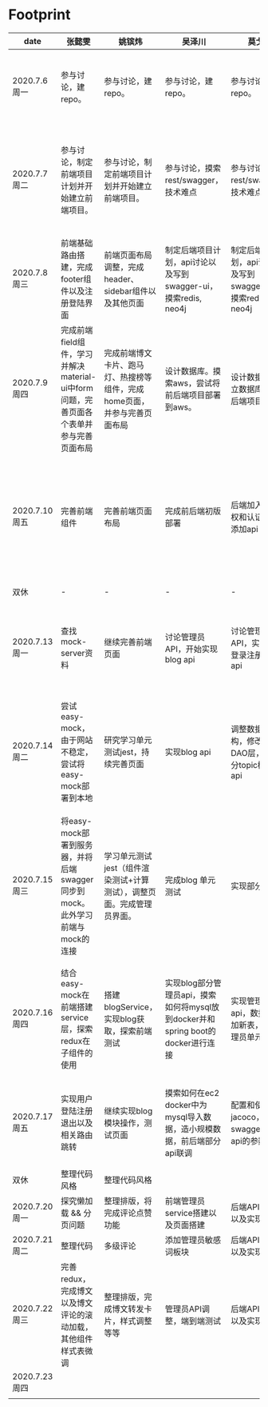 # Footprint

| date          | 张懿雯                                                       | 姚镔炜                                                       | 吴泽川                                                       | 莫戈泉                                                       | 总进度                                                       |
| ------------- | ------------------------------------------------------------ | ------------------------------------------------------------ | ------------------------------------------------------------ | ------------------------------------------------------------ | ------------------------------------------------------------ |
| 2020.7.6周一  | 参与讨论，建repo。                                           | 参与讨论，建repo。                                           | 参与讨论，建repo。                                           | 参与讨论，建repo。                                           | 讨论项目业务逻辑以及技术栈，分头查找项目所需技术点。         |
| 2020.7.7周二  | 参与讨论，制定前端项目计划并开始建立前端项目。               | 参与讨论，制定前端项目计划并开始建立前端项目。               | 参与讨论，摸索rest/swagger，技术难点                         | 参与讨论，摸索rest/swagger，技术难点                         | 了解技术点，讨论项目时间进度安排，并进一步分工：前端ybw+zyw，后端API设计wzc+mgq。 |
| 2020.7.8周三  | 前端基础路由搭建，完成footer组件以及注册登陆界面             | 前端页面布局调整，完成header、sidebar组件以及其他页面        | 制定后端项目计划，api讨论以及写到swagger-ui，摸索redis, neo4j | 制定后端项目计划，api讨论以及写到swagger-ui，摸索redis, neo4j | 前后端持续推进；后端讨论API并制定计划                        |
| 2020.7.9周四  | 完成前端field组件，学习并解决material-ui中form问题，完善页面各个表单并参与完善页面布局 | 完成前端博文卡片、跑马灯、热搜榜等组件，完成home页面，并参与完善页面布局 | 设计数据库。摸索aws，尝试将前后端项目部署到aws。             | 设计数据库。建立数据库，开写后端项目。                       | 前端组件化以及页面设计；后端设计数据库持续推进               |
| 2020.7.10周五 | 完善前端组件                                                 | 完善前端页面布局                                             | 完成前后端初版部署                                           | 后端加入用户授权和认证，继续添加api                          | 前端页面继续完善，完成大致网站雏形；后端加入用户授权和认证，继续添加api；完成前后端初步部署 |
| 双休          | -                                                            | -                                                            | -                                                            | -                                                            | 开会讨论下一周进度                                           |
| 2020.7.13周一 | 查找mock-server资料                                          | 继续完善前端页面                                             | 讨论管理员API，开始实现blog api                              | 讨论管理员API，实现用户登录注册，添加api                     | 前端界面继续完善，开始研究mock-server；后端讨论管理员API     |
| 2020.7.14周二 | 尝试easy-mock，由于网站不稳定，尝试将easy-mock部署到本地     | 研究学习单元测试jest，持续完善页面                           | 实现blog api                                                 | 调整数据库结构，修改DTO和DAO层，实现部分topic模块的api       | 前端界面继续完善，学习mock-server和jest使用；后端实现部分api， 修改数据库和后端java代码结构 |
| 2020.7.15周三 | 将easy-mock部署到服务器，并将后端swagger同步到mock。此外学习前端与mock的连接 | 学习单元测试jest（组件渲染测试+计算测试），调整页面。完成管理员界面。 | 完成blog 单元测试                                            | 实现部分API                                                  | 前端界面继续完善，完成jest的学习，完成easy-mock的服务器端部署和swagger同步；后端继续实现api并开始测试 |
| 2020.7.16周四 | 结合easy-mock在前端搭建service层，探索redux在子组件的使用    | 搭建blogService，实现blog获取，探索前端测试                  | 实现blog部分管理员api，摸索如何将mysql放到docker并和spring boot的docker进行连接 | 实现管理员部分api，数据库添加新表，添加管理员单元测试        | 前端结合easy-mock开始搭建并实现service层，同时探索前端测试；后端学习docker并继续改进数据库和api |
| 2020.7.17周五 | 实现用户登陆注册退出以及相关路由跳转                         | 继续实现blog模块操作，测试页面                               | 摸索如何在ec2 docker中为mysql导入数据，造小规模数据，前后端部分api联调 | 配置和使用jacoco，完善swagger中各api的参数描述               | 前端开始实现user && blog的基础功能，后端继续学习docker并完善api |
| 双休          | 整理代码风格                                                 | 整理代码风格                                                 |                                                              |                                                              |                                                              |
| 2020.7.20周一 | 探究懒加载 && 分页问题                                       | 整理排版，将完成评论点赞功能                                 | 前端管理员service搭建以及页面搭建                            | 后端API的修改以及实现                                        | 前后端持续推进                                               |
| 2020.7.21周二 | 整理代码                                                     | 多级评论                                                     | 添加管理员敏感词板块                                         | 后端API的修改以及实现                                        | 前后端持续推进                                               |
| 2020.7.22周三 | 完善redux，完成博文以及博文评论的滚动加载，其他组件样式表微调 | 整理排版，完成博文转发卡片，样式调整等等                     | 管理员API调整，端到端测试                                    | 后端API的修改以及实现                                        | 前后端持续推进                                               |
| 2020.7.23周四 |                                                              |                                                              |                                                              |                                                              |                                                              |
|               |                                                              |                                                              |                                                              |                                                              |                                                              |